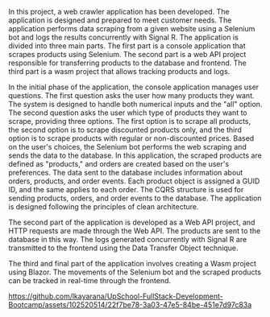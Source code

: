 In this project, a web crawler application has been developed. The application is designed and prepared to meet customer needs. The application performs data scraping from a given website using a Selenium bot and logs the results concurrently with Signal R. The application is divided into three main parts. The first part is a console application that scrapes products using Selenium. The second part is a web API project responsible for transferring products to the database and frontend. The third part is a wasm project that allows tracking products and logs.

In the initial phase of the application, the console application manages user questions. The first question asks the user how many products they want. The system is designed to handle both numerical inputs and the "all" option. The second question asks the user which type of products they want to scrape, providing three options. The first option is to scrape all products, the second option is to scrape discounted products only, and the third option is to scrape products with regular or non-discounted prices. Based on the user's choices, the Selenium bot performs the web scraping and sends the data to the database. In this application, the scraped products are defined as "products," and orders are created based on the user's preferences. The data sent to the database includes information about orders, products, and order events. Each product object is assigned a GUID ID, and the same applies to each order. The CQRS structure is used for sending products, orders, and order events to the database. The application is designed following the principles of clean architecture.

The second part of the application is developed as a Web API project, and HTTP requests are made through the Web API. The products are sent to the database in this way. The logs generated concurrently with Signal R are transmitted to the frontend using the Data Transfer Object technique.

The third and final part of the application involves creating a Wasm project using Blazor. The movements of the Selenium bot and the scraped products can be tracked in real-time through the frontend.




https://github.com/lkayarana/UpSchool-FullStack-Development-Bootcamp/assets/102520514/22f7be78-3a03-47e5-84be-451e7d97c83a

